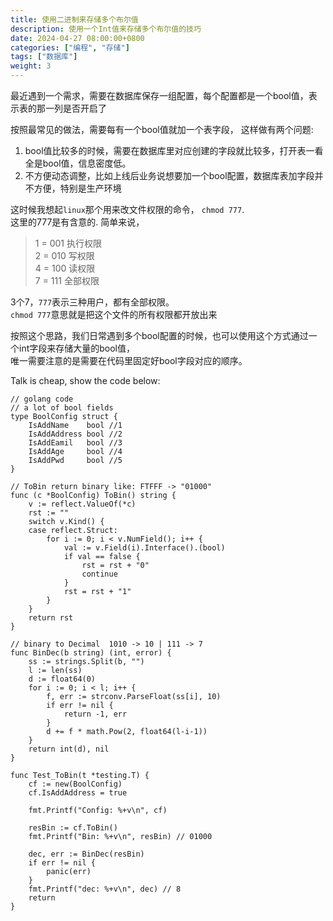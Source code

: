 ```yaml
---
title: 使用二进制来存储多个布尔值
description: 使用一个Int值来存储多个布尔值的技巧
date: 2024-04-27 08:00:00+0800
categories: ["编程", "存储"]
tags: ["数据库"]
weight: 3
---
```


最近遇到一个需求，需要在数据库保存一组配置，每个配置都是一个bool值，表示表的那一列是否开启了

按照最常见的做法，需要每有一个bool值就加一个表字段， 这样做有两个问题:
1. bool值比较多的时候，需要在数据库里对应创建的字段就比较多，打开表一看全是bool值，信息密度低。  
2. 不方便动态调整，比如上线后业务说想要加一个bool配置，数据库表加字段并不方便，特别是生产环境

这时候我想起`linux`那个用来改文件权限的命令， `chmod 777`.  
这里的777是有含意的.
简单来说，
> 1 = 001   执行权限  
2 = 010   写权限  
4 = 100   读权限  
7 = 111   全部权限  

3个7，`777`表示三种用户，都有全部权限。  
`chmod 777`意思就是把这个文件的所有权限都开放出来

按照这个思路，我们日常遇到多个bool配置的时候，也可以使用这个方式通过一个int字段来存储大量的bool值，  
唯一需要注意的是需要在代码里固定好bool字段对应的顺序。

Talk is cheap, show the code below:

```Golang
// golang code
// a lot of bool fields
type BoolConfig struct {
    IsAddName    bool //1
    IsAddAddress bool //2
    IsAddEamil   bool //3
    IsAddAge     bool //4
    IsAddPwd     bool //5
}

// ToBin return binary like: FTFFF -> "01000"
func (c *BoolConfig) ToBin() string {
    v := reflect.ValueOf(*c)
    rst := ""
    switch v.Kind() {
    case reflect.Struct:
        for i := 0; i < v.NumField(); i++ {
            val := v.Field(i).Interface().(bool)
            if val == false {
                rst = rst + "0"
                continue
            }
            rst = rst + "1"
        }
    }
    return rst
}

// binary to Decimal  1010 -> 10 | 111 -> 7
func BinDec(b string) (int, error) {
    ss := strings.Split(b, "")
    l := len(ss)
    d := float64(0)
    for i := 0; i < l; i++ {
        f, err := strconv.ParseFloat(ss[i], 10)
        if err != nil {
            return -1, err
        }
        d += f * math.Pow(2, float64(l-i-1))
    }
    return int(d), nil
}

func Test_ToBin(t *testing.T) {
    cf := new(BoolConfig)
    cf.IsAddAddress = true

    fmt.Printf("Config: %+v\n", cf)

    resBin := cf.ToBin()
    fmt.Printf("Bin: %+v\n", resBin) // 01000

    dec, err := BinDec(resBin)
    if err != nil {
        panic(err)
    }
    fmt.Printf("dec: %+v\n", dec) // 8
    return
}

```